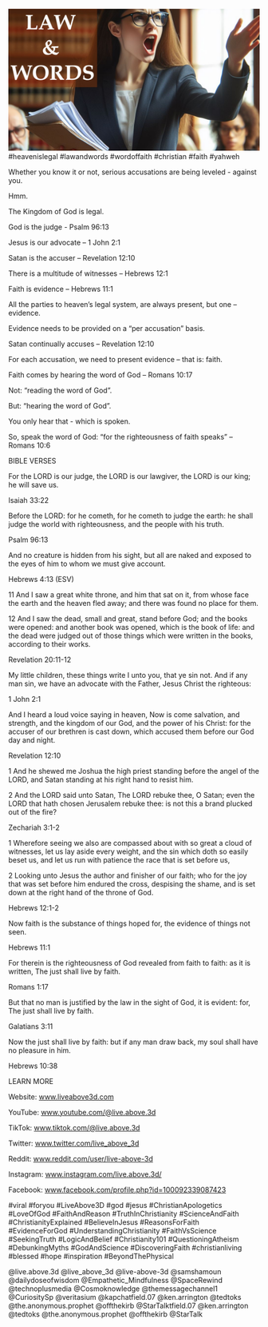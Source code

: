 ![Video cover image](cover.jpg "cover photo")
#heavenislegal #lawandwords #wordoffaith #christian #faith #yahweh

Whether you know it or not, serious accusations are being leveled - against you.

Hmm.

The Kingdom of God is legal.

God is the judge - Psalm 96:13

Jesus is our advocate – 1 John 2:1

Satan is the accuser – Revelation 12:10

There is a multitude of witnesses – Hebrews 12:1

Faith is evidence – Hebrews 11:1 

All the parties to heaven’s legal system, are always present, but one – evidence.

Evidence needs to be provided on a “per accusation” basis.

Satan continually accuses – Revelation 12:10

For each accusation, we need to present evidence – that is: faith.

Faith comes by hearing the word of God – Romans 10:17

Not: “reading the word of God”. 

But: “hearing the word of God”.

You only hear that - which is spoken.

So, speak the word of God: “for the righteousness of faith speaks” – Romans 10:6


BIBLE VERSES

For the LORD is our judge, the LORD is our lawgiver, the LORD is our king; he will save us.

Isaiah 33:22

Before the LORD: for he cometh, for he cometh to judge the earth: he shall judge the world with righteousness, and the people with his truth.

Psalm 96:13

And no creature is hidden from his sight, but all are naked and exposed to the eyes of him to whom we must give account.

Hebrews 4:13 (ESV)

11 And I saw a great white throne, and him that sat on it, from whose face the earth and the heaven fled away; and there was found no place for them.

12 And I saw the dead, small and great, stand before God; and the books were opened: and another book was opened, which is the book of life: and the dead were judged out of those things which were written in the books, according to their works.

Revelation 20:11-12

My little children, these things write I unto you, that ye sin not. And if any man sin, we have an advocate with the Father, Jesus Christ the righteous:

1 John 2:1

And I heard a loud voice saying in heaven, Now is come salvation, and strength, and the kingdom of our God, and the power of his Christ: for the accuser of our brethren is cast down, which accused them before our God day and night.

Revelation 12:10

1 And he shewed me Joshua the high priest standing before the angel of the LORD, and Satan standing at his right hand to resist him.

2 And the LORD said unto Satan, The LORD rebuke thee, O Satan; even the LORD that hath chosen Jerusalem rebuke thee: is not this a brand plucked out of the fire?

Zechariah 3:1-2

1 Wherefore seeing we also are compassed about with so great a cloud of witnesses, let us lay aside every weight, and the sin which doth so easily beset us, and let us run with patience the race that is set before us,

2 Looking unto Jesus the author and finisher of our faith; who for the joy that was set before him endured the cross, despising the shame, and is set down at the right hand of the throne of God.

Hebrews 12:1-2

Now faith is the substance of things hoped for, the evidence of things not seen.

Hebrews 11:1 

For therein is the righteousness of God revealed from faith to faith: as it is written, The just shall live by faith.

Romans 1:17

But that no man is justified by the law in the sight of God, it is evident: for, The just shall live by faith.

Galatians 3:11 

Now the just shall live by faith: but if any man draw back, my soul shall have no pleasure in him.

Hebrews 10:38


LEARN MORE

Website: www.liveabove3d.com

YouTube: www.youtube.com/@live.above.3d

TikTok: www.tiktok.com/@live.above.3d

Twitter: www.twitter.com/live_above_3d

Reddit: www.reddit.com/user/live-above-3d

Instagram: www.instagram.com/live.above.3d/

Facebook: www.facebook.com/profile.php?id=100092339087423

#viral #foryou #LiveAbove3D #god #jesus #ChristianApologetics #LoveOfGod #FaithAndReason #TruthInChristianity #ScienceAndFaith #ChristianityExplained #BelieveInJesus #ReasonsForFaith #EvidenceForGod #UnderstandingChristianity #FaithVsScience #SeekingTruth #LogicAndBelief #Christianity101 #QuestioningAtheism #DebunkingMyths #GodAndScience #DiscoveringFaith #christianliving #blessed #hope #inspiration #BeyondThePhysical

@live.above.3d @live_above_3d @live-above-3d @samshamoun @dailydoseofwisdom @Empathetic_Mindfulness @SpaceRewind @technoplusmedia @Cosmoknowledge @themessagechannel1 @CuriositySp @veritasium @kapchatfield.07 @ken.arrington @tedtoks @the.anonymous.prophet @offthekirb @StarTalktfield.07 @ken.arrington @tedtoks @the.anonymous.prophet @offthekirb @StarTalk